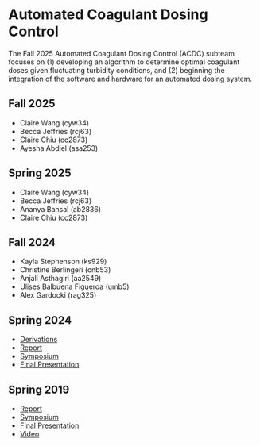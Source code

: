 # Automated Coagulant Dosing Control
The Fall 2025 Automated Coagulant Dosing Control (ACDC) subteam focuses on (1) developing an algorithm to determine optimal coagulant doses given fluctuating turbidity conditions, and (2) beginning the integration of the software and hardware for an automated dosing system. 

## Fall 2025
* Claire Wang (cyw34)
* Becca Jeffries (rcj63)
* Claire Chiu (cc2873)
* Ayesha Abdiel (asa253)

## Spring 2025
* Claire Wang (cyw34)
* Becca Jeffries (rcj63)
* Ananya Bansal (ab2836)
* Claire Chiu (cc2873)

## Fall 2024
* Kayla Stephenson (ks929)
* Christine Berlingeri (cnb53)
* Anjali Asthagiri (aa2549)
* Ulises Balbuena Figueroa (umb5)
* Alex Gardocki (rag325)

## Spring 2024
* [Derivations](https://colab.research.google.com/drive/1YwQLrKsfQBnZpyxkhkR-J3BxDvmhKuf8#scrollTo=VhtLE6WamuIH)
* [Report](https://docs.google.com/document/d/13hU1i0OqB2oSulMm5LXrvM8ShhPsUUzaSmrixCLsQRs/edit?usp=sharing)
* [Symposium](https://docs.google.com/presentation/d/1o__UwZto8m9bd4Zb2VldhDXe3LF79g3E9S2M3_9BVq0/edit?usp=sharing)
* [Final Presentation](https://cornellprod-my.sharepoint.com/:p:/r/personal/ks929_cornell_edu/Documents/SP24%20Coagulant%20Dosing.pptx?d=wbe2e3add736e4d03b83be36fab73f0e3&csf=1&web=1&e=vRVh3A)


## Spring 2019
* [Report](https://github.com/AguaClara/coagulent_dose_response/blob/master/Final_Report_Draft_UPA_Coagulant%20(3).ipynb)
* [Symposium](https://docs.google.com/presentation/d/1dVlVuRTzcdeqtzu9DQawzd2ZevpWPfZ2GvQv3ysUJts/edit?usp=sharing)
* [Final Presentation](https://docs.google.com/presentation/d/17R9R3yaxf0KFc-gN-TxP1hMPx_3xMuoKo7blyDR1--c/edit?usp=sharing)
* [Video](https://www.youtube.com/watch?v=pupIdx8HcZU&list=PLhsGtpY8ipdbPRIXbSapShc0mjhFR_Nzr&index=8&t=310s)
